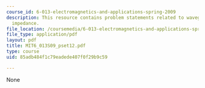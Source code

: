 ```yaml
---
course_id: 6-013-electromagnetics-and-applications-spring-2009
description: This resource contains problem statements related to waveguide, and acoustic
  impedance.
file_location: /coursemedia/6-013-electromagnetics-and-applications-spring-2009/85adb484f1c79eadede407f0f29b9c59_MIT6_013S09_pset12.pdf
file_type: application/pdf
layout: pdf
title: MIT6_013S09_pset12.pdf
type: course
uid: 85adb484f1c79eadede407f0f29b9c59

---
```

None